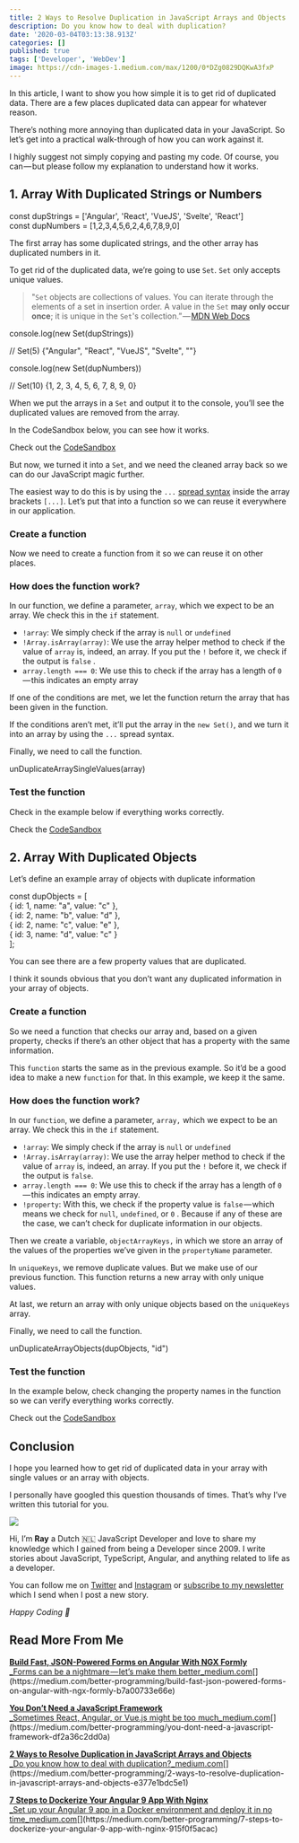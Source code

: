 ```yaml
---
title: 2 Ways to Resolve Duplication in JavaScript Arrays and Objects
description: Do you know how to deal with duplication?
date: '2020-03-04T03:13:38.913Z'
categories: []
published: true
tags: ['Developer', 'WebDev']
image: https://cdn-images-1.medium.com/max/1200/0*DZg0829DQKwA3fxP
---
```


In this article, I want to show you how simple it is to get rid of duplicated data. There are a few places duplicated data can appear for whatever reason.

There’s nothing more annoying than duplicated data in your JavaScript. So let’s get into a practical walk-through of how you can work against it.

I highly suggest not simply copying and pasting my code. Of course, you can — but please follow my explanation to understand how it works.

## 1\. Array With Duplicated Strings or Numbers

const dupStrings = \['Angular', 'React', 'VueJS', 'Svelte', 'React'\]  
const dupNumbers = \[1,2,3,4,5,6,2,4,6,7,8,9,0\]

The first array has some duplicated strings, and the other array has duplicated numbers in it.

To get rid of the duplicated data, we’re going to use `Set`. `Set` only accepts unique values.

> "`Set` objects are collections of values. You can iterate through the elements of a set in insertion order. A value in the `Set` **may only occur once**; it is unique in the `Set`'s collection.” — [MDN Web Docs](https://developer.mozilla.org/en-US/docs/Web/JavaScript/Reference/Global_Objects/Set)

console.log(new Set(dupStrings))

// Set(5) {"Angular", "React", "VueJS", "Svelte", ""}

console.log(new Set(dupNumbers))

// Set(10) {1, 2, 3, 4, 5, 6, 7, 8, 9, 0}

When we put the arrays in a `Set` and output it to the console, you’ll see the duplicated values are removed from the array.

In the CodeSandbox below, you can see how it works.

Check out the [CodeSandbox](https://codesandbox.io/s/array-with-duplicated-strings-ornumbers-fu3d2)

But now, we turned it into a `Set`, and we need the cleaned array back so we can do our JavaScript magic further.

The easiest way to do this is by using the `...` [spread syntax](https://developer.mozilla.org/en-US/docs/Web/JavaScript/Reference/Operators/Spread_syntax) inside the array brackets `[...]`. Let’s put that into a function so we can reuse it everywhere in our application.

### Create a function

Now we need to create a function from it so we can reuse it on other places.

### How does the function work?

In our function, we define a parameter, `array`, which we expect to be an array. We check this in the `if` statement.

*   `!array`: We simply check if the array is `null` or `undefined`
*   `!Array.isArray(array)`: We use the array helper method to check if the value of `array` is, indeed, an array. If you put the `!` before it, we check if the output is `false` .
*   `array.length === 0`: We use this to check if the array has a length of `0 `— this indicates an empty array

If one of the conditions are met, we let the function return the array that has been given in the function.

If the conditions aren’t met, it’ll put the array in the `new Set()`, and we turn it into an array by using the `...` spread syntax.

Finally, we need to call the function.

unDuplicateArraySingleValues(array)

### Test the function

Check in the example below if everything works correctly.

Check the [CodeSandbox](https://codesandbox.io/s/array-with-duplicated-strings-ornumbers-with-function-jwrj9)

## 2\. Array With Duplicated Objects

Let’s define an example array of objects with duplicate information

const dupObjects = \[  
   { id: 1, name: "a", value: "c" },  
   { id: 2, name: "b", value: "d" },  
   { id: 2, name: "c", value: "e" },  
   { id: 3, name: "d", value: "c" }  
\];

You can see there are a few property values that are duplicated.

I think it sounds obvious that you don’t want any duplicated information in your array of objects.

### Create a function

So we need a function that checks our array and, based on a given property, checks if there’s an other object that has a property with the same information.

This `function` starts the same as in the previous example. So it’d be a good idea to make a new `function` for that. In this example, we keep it the same.

### How does the function work?

In our `function`, we define a parameter, `array,` which we expect to be an array. We check this in the `if` statement.

*   `!array`: We simply check if the array is `null` or `undefined`
*   `!Array.isArray(array)`: We use the array helper method to check if the value of `array` is, indeed, an array. If you put the `!` before it, we check if the output is `false`.
*   `array.length === 0`: We use this to check if the array has a length of `0 `— this indicates an empty array.
*   `!property`: With this, we check if the property value is `false` — which means we check for `null`, `undefined`, or `0` . Because if any of these are the case, we can’t check for duplicate information in our objects.

Then we create a variable, `objectArrayKeys,` in which we store an array of the values of the properties we’ve given in the `propertyName` parameter.

In `uniqueKeys`, we remove duplicate values. But we make use of our previous function. This function returns a new array with only unique values.

At last, we return an array with only unique objects based on the `uniqueKeys` array.

Finally, we need to call the function.

unDuplicateArrayObjects(dupObjects, "id")

### Test the function

In the example below, check changing the property names in the function so we can verify everything works correctly.

Check out the [CodeSandbox](https://codesandbox.io/s/array-with-duplicated-objects-with-function-44pdz)

## Conclusion

I hope you learned how to get rid of duplicated data in your array with single values or an array with objects.

I personally have googled this question thousands of times. That’s why I’ve written this tutorial for you.

![](https://cdn-images-1.medium.com/max/800/1*0fLVc6GjamTuPR79Cqce4Q.png)

Hi, I’m **Ray** a Dutch 🇳🇱 JavaScript Developer and love to share my knowledge which I gained from being a Developer since 2009. I write stories about JavaScript, TypeScript, Angular, and anything related to life as a developer.

You can follow me on [Twitter](https://twitter.com/devbyrayray) and [Instagram](https://www.instagram.com/devbyrayray/) or [subscribe to my newsletter](https://buttondown.email/devbyrayray) which I send when I post a new story.

_Happy Coding 🚀_

## Read More From Me

[**Build Fast, JSON-Powered Forms on Angular With NGX Formly**  
_Forms can be a nightmare — let’s make them better_medium.com](https://medium.com/better-programming/build-fast-json-powered-forms-on-angular-with-ngx-formly-b7a00733e66e "https://medium.com/better-programming/build-fast-json-powered-forms-on-angular-with-ngx-formly-b7a00733e66e")[](https://medium.com/better-programming/build-fast-json-powered-forms-on-angular-with-ngx-formly-b7a00733e66e)

[**You Don’t Need a JavaScript Framework**  
_Sometimes React, Angular, or Vue.js might be too much_medium.com](https://medium.com/better-programming/you-dont-need-a-javascript-framework-df2a36c2dd0a "https://medium.com/better-programming/you-dont-need-a-javascript-framework-df2a36c2dd0a")[](https://medium.com/better-programming/you-dont-need-a-javascript-framework-df2a36c2dd0a)

[**2 Ways to Resolve Duplication in JavaScript Arrays and Objects**  
_Do you know how to deal with duplication?_medium.com](https://medium.com/better-programming/2-ways-to-resolve-duplication-in-javascript-arrays-and-objects-e377e1bdc5e1 "https://medium.com/better-programming/2-ways-to-resolve-duplication-in-javascript-arrays-and-objects-e377e1bdc5e1")[](https://medium.com/better-programming/2-ways-to-resolve-duplication-in-javascript-arrays-and-objects-e377e1bdc5e1)

[**7 Steps to Dockerize Your Angular 9 App With Nginx**  
_Set up your Angular 9 app in a Docker environment and deploy it in no time_medium.com](https://medium.com/better-programming/7-steps-to-dockerize-your-angular-9-app-with-nginx-915f0f5acac "https://medium.com/better-programming/7-steps-to-dockerize-your-angular-9-app-with-nginx-915f0f5acac")[](https://medium.com/better-programming/7-steps-to-dockerize-your-angular-9-app-with-nginx-915f0f5acac)